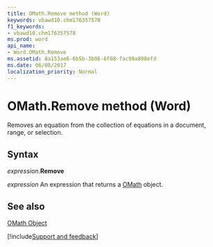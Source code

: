```yaml
---
title: OMath.Remove method (Word)
keywords: vbawd10.chm176357578
f1_keywords:
- vbawd10.chm176357578
ms.prod: word
api_name:
- Word.OMath.Remove
ms.assetid: 8a153ae6-6b5b-3b06-6f08-fac99a890efd
ms.date: 06/08/2017
localization_priority: Normal
---
```



# OMath.Remove method (Word)

Removes an equation from the collection of equations in a document, range, or selection.


## Syntax

_expression_.**Remove**

_expression_ An expression that returns a [OMath](./Word.OMath.md) object.


## See also


[OMath Object](Word.OMath.md)

[!include[Support and feedback](~/includes/feedback-boilerplate.md)]